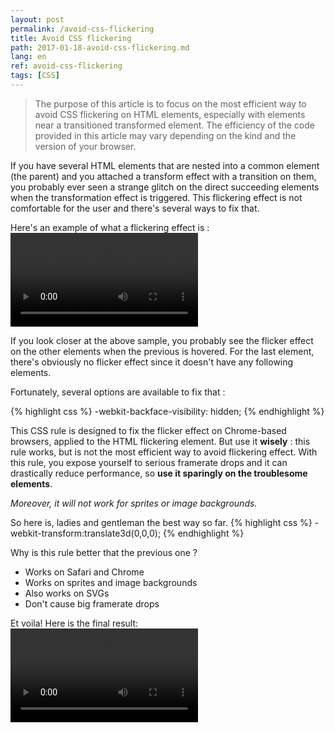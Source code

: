 ```yaml
---
layout: post
permalink: /avoid-css-flickering
title: Avoid CSS flickering
path: 2017-01-18-avoid-css-flickering.md
lang: en
ref: avoid-css-flickering
tags: [CSS]
---
```


> The purpose of this article is to focus on the most efficient way to avoid CSS flickering on HTML elements, especially with elements near a transitioned transformed element. The efficiency of the code provided in this article may vary depending on the kind and the version of your browser.

If you have several HTML elements that are nested into a common element (the parent) and you attached a transform effect with a transition on them, you probably ever seen a strange glitch on the direct succeeding elements when the transformation effect is triggered. This flickering effect is not comfortable for the user and there's several ways to fix that.

Here's an example of what a flickering effect is :
<video playsinline autoplay loop>
    <source src="samples/css-flickering/css-flickering.webm" type="video/webm">
    <source src="samples/css-flickering/css-flickering.mp4" type="video/mp4">
    Your browser does not support HTML5 video.
</video>

If you look closer at the above sample, you probably see the flicker effect on the other elements when the previous is hovered. For the last element, there's obviously no flicker effect since it doesn't have any following elements.

Fortunately, several options are available to fix that :

{% highlight css %}
-webkit-backface-visibility: hidden;
{% endhighlight %}

This CSS rule is designed to fix the flicker effect on Chrome-based browsers, applied to the HTML flickering element. But use it **wisely** : this rule works, but is not the most efficient way to avoid flickering effect. With this rule, you expose yourself to serious framerate drops and it can drastically reduce performance, so **use it sparingly on the troublesome elements**.

_Moreover, it will not work for sprites or image backgrounds._

So here is, ladies and gentleman the best way so far.
{% highlight css %}
-webkit-transform:translate3d(0,0,0);
{% endhighlight %}

Why is this rule better that the previous one ?

- Works on Safari and Chrome
- Works on sprites and image backgrounds
- Also works on SVGs
- Don't cause big framerate drops

Et voila! Here is the final result: 
<video playsinline autoplay loop>
    <source src="samples/css-flickering/css-no-flickering.webm" type="video/webm">
    <source src="samples/css-flickering/css-no-flickering.mp4" type="video/mp4">
    Your browser does not support HTML5 video.
</video>